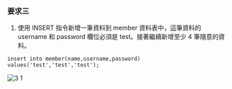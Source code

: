 ### 要求三
1. 使⽤ INSERT 指令新增⼀筆資料到 member 資料表中，這筆資料的 username 和 password 欄位必須是 test。接著繼續新增⾄少 4 筆隨意的資料。
```mysql
insert into member(name,username,password)
values('test','test','test');
```
![3 1](https://user-images.githubusercontent.com/111445341/196464900-8de91c07-dd37-4f0f-bdb1-6daa3f972c0a.png)
